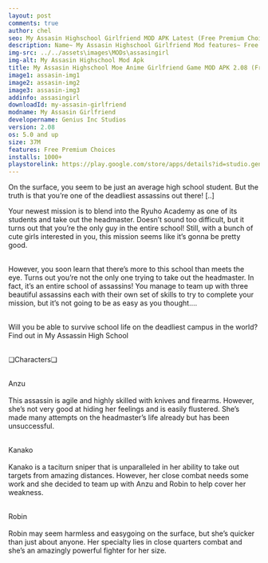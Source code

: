 ```yaml
---
layout: post
comments: true
author: chel
seo: My Assasin Highschool Girlfriend MOD APK Latest (Free Premium Choices) vip mods
description: Name~ My Assasin Highschool Girlfriend Mod features~ Free Premium Choices Version~ 2.0.7 Root~ No Install Steps~ Follow the steps below to Download games from ChelOverboard
img-src: ../../assets\images\MODs\assasingirl
img-alt: My Assasin Highschool Mod Apk
title: My Assasin Highschool Moe Anime Girlfriend Game MOD APK 2.08 (Free Premium Choices)
image1: assasin-img1
image2: assasin-img2
image3: assasin-img3
addinfo: assasingirl
downloadId: my-assasin-girlfriend
modname: My Assasin Girlfriend
developername: Genius Inc Studios
version: 2.08
os: 5.0 and up
size: 37M
features: Free Premium Choices
installs: 1000+
playstorelink: https://play.google.com/store/apps/details?id=studio.genius.assassingirls
---
```

<p>On the surface, you seem to be just an average high school student. But the truth is that you’re one of the deadliest assassins out there! [..]

Your newest mission is to blend into the Ryuho Academy as one of its students and take out the headmaster. Doesn’t sound too difficult, but it turns out that you’re the only guy in the entire school! Still, with a bunch of cute girls interested in you, this mission seems like it’s gonna be pretty good.
<br><br>

However, you soon learn that there’s more to this school than meets the eye. Turns out you’re not the only one trying to take out the headmaster. In fact, it’s an entire school of assassins! You manage to team up with three beautiful assassins each with their own set of skills to try to complete your mission, but it’s not going to be as easy as you thought….<br><br>

Will you be able to survive school life on the deadliest campus in the world? Find out in My Assassin High School<br><br>

❏Characters❏<br><br>

Anzu<br><br>
This assassin is agile and highly skilled with knives and firearms. However, she’s not very good at hiding her feelings and is easily flustered. She’s made many attempts on the headmaster’s life already but has been unsuccessful.<br><br>

Kanako<br><br>
Kanako is a taciturn sniper that is unparalleled in her ability to take out targets from amazing distances. However, her close combat needs some work and she decided to team up with Anzu and Robin to help cover her weakness.<br><br>

Robin<br><br>
Robin may seem harmless and easygoing on the surface, but she’s quicker than just about anyone. Her specialty lies in close quarters combat and she’s an amazingly powerful fighter for her size.</p>